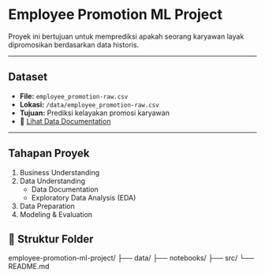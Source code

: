# Employee Promotion ML Project

Proyek ini bertujuan untuk memprediksi apakah seorang karyawan layak dipromosikan berdasarkan data historis.

---

## Dataset
- **File:** `employee_promotion-raw.csv`  
- **Lokasi:** `/data/employee_promotion-raw.csv`  
- **Tujuan:** Prediksi kelayakan promosi karyawan  
- 📄 [Lihat Data Documentation](data_documentation/data_documentation.md)

---

## Tahapan Proyek
1. Business Understanding 
2. Data Understanding
   - Data Documentation
   - Exploratory Data Analysis (EDA)  
5. Data Preparation
6. Modeling & Evaluation  

## 📁 Struktur Folder
employee-promotion-ml-project/
├── data/
├── notebooks/
├── src/
└── README.md

